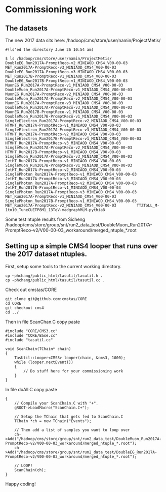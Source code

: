 
# Commissioning work

## The datasets

The new 2017 data sits here:
    /hadoop/cms/store/user/namin/ProjectMetis/

    #(ls'ed the directory June 26 10:54 am)

    $ ls /hadoop/cms/store/user/namin/ProjectMetis/
    DoubleEG_Run2017A-PromptReco-v2_MINIAOD_CMS4_V00-00-03    MET_Run2017A-PromptReco-v3_MINIAOD_CMS4_V00-00-03
    DoubleEG_Run2017A-PromptReco-v3_MINIAOD_CMS4_V00-00-03    MET_Run2017B-PromptReco-v1_MINIAOD_CMS4_V00-00-03
    DoubleEG_Run2017B-PromptReco-v1_MINIAOD_CMS4_V00-00-03    MuonEG_Run2017A-PromptReco-v1_MINIAOD_CMS4_V00-00-03
    DoubleMuon_Run2017A-PromptReco-v1_MINIAOD_CMS4_V00-00-03  MuonEG_Run2017A-PromptReco-v2_MINIAOD_CMS4_V00-00-03
    DoubleMuon_Run2017A-PromptReco-v2_MINIAOD_CMS4_V00-00-03  MuonEG_Run2017A-PromptReco-v3_MINIAOD_CMS4_V00-00-03
    DoubleMuon_Run2017A-PromptReco-v3_MINIAOD_CMS4_V00-00-03  MuonEG_Run2017B-PromptReco-v1_MINIAOD_CMS4_V00-00-03
    DoubleMuon_Run2017B-PromptReco-v1_MINIAOD_CMS4_V00-00-03  SingleElectron_Run2017A-PromptReco-v2_MINIAOD_CMS4_V00-00-03
    HTMHT_Run2017A-PromptReco-v1_MINIAOD_CMS4_V00-00-03       SingleElectron_Run2017A-PromptReco-v3_MINIAOD_CMS4_V00-00-03
    HTMHT_Run2017A-PromptReco-v2_MINIAOD_CMS4_V00-00-03       SingleElectron_Run2017B-PromptReco-v1_MINIAOD_CMS4_V00-00-03
    HTMHT_Run2017A-PromptReco-v3_MINIAOD_CMS4_V00-00-03       SingleMuon_Run2017A-PromptReco-v2_MINIAOD_CMS4_V00-00-03
    HTMHT_Run2017B-PromptReco-v1_MINIAOD_CMS4_V00-00-03       SingleMuon_Run2017A-PromptReco-v3_MINIAOD_CMS4_V00-00-03
    JetHT_Run2017A-PromptReco-v1_MINIAOD_CMS4_V00-00-03       SingleMuon_Run2017B-PromptReco-v1_MINIAOD_CMS4_V00-00-03
    JetHT_Run2017A-PromptReco-v2_MINIAOD_CMS4_V00-00-03       SinglePhoton_Run2017A-PromptReco-v1_MINIAOD_CMS4_V00-00-03
    JetHT_Run2017A-PromptReco-v3_MINIAOD_CMS4_V00-00-03       SinglePhoton_Run2017A-PromptReco-v2_MINIAOD_CMS4_V00-00-03
    JetHT_Run2017B-PromptReco-v1_MINIAOD_CMS4_V00-00-03       SinglePhoton_Run2017A-PromptReco-v3_MINIAOD_CMS4_V00-00-03
    MET_Run2017A-PromptReco-v1_MINIAOD_CMS4_V00-00-03         SinglePhoton_Run2017B-PromptReco-v1_MINIAOD_CMS4_V00-00-03
    MET_Run2017A-PromptReco-v2_MINIAOD_CMS4_V00-00-03         TTZToLL_M-1to10_TuneCUETP8M1_13TeV-madgraphMLM-pythia8

Some test ntuple results from Sicheng
    /hadoop/cms/store/group/snt/run2_data_test/DoubleMuon_Run2017A-PromptReco-v2/V00-00-03_workaround/merged_ntuple_*.root

## Setting up a simple CMS4 looper that runs over the 2017 dataset ntuples.

First, setup some tools to the current working directory.

    cp ~phchang/public_html/tasutil/tasutil.h .
    cp ~phchang/public_html/tasutil/tasutil.cc .

Check out cmstas/CORE

    git clone git@github.com:cmstas/CORE
    cd CORE
    git checkout cms4
    cd ../

Then in file ScanChan.C copy paste

    #include "CORE/CMS3.cc"
    #include "CORE/Base.cc"
    #include "tasutil.cc"

    void ScanChain(TChain* chain)
    {
        TasUtil::Looper<CMS3> looper(chain, &cms3, 1000);
        while (looper.nextEvent())
        {
            // Do stuff here for your commissioning work
        }
    }

In file doAll.C copy paste

    {
        // Compile your ScanChain.C with "+".
        gROOT->LoadMacro("ScanChain.C+");

        // Setup the TChain that gets fed to ScanChain.C
        TChain *ch = new TChain("Events");

        // Then add a list of samples you want to loop over
        ch->Add("/hadoop/cms/store/group/snt/run2_data_test/DoubleMuon_Run2017A-PromptReco-v2/V00-00-03_workaround/merged_ntuple_*.root");
        ch->Add("/hadoop/cms/store/group/snt/run2_data_test/DoubleEG_Run2017A-PromptReco-v2/V00-00-03_workaround/merged_ntuple_*.root");

        // LOOP!
        ScanChain(ch);
    }

Happy coding!

